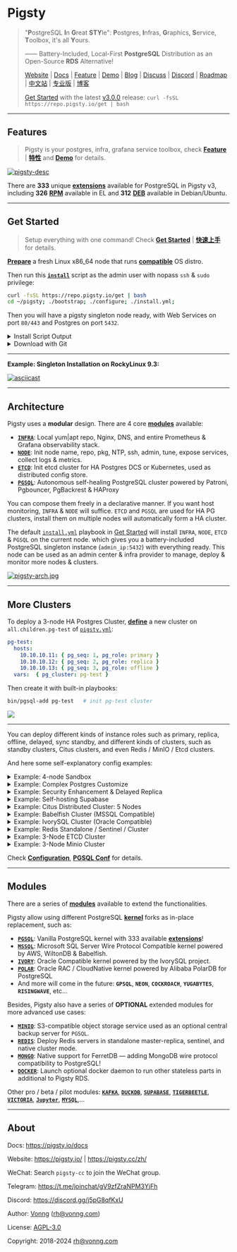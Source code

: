 # Pigsty

> "**P**ostgreSQL **I**n **G**reat **STY**le": **P**ostgres, **I**nfras, **G**raphics, **S**ervice, **T**oolbox, it's all **Y**ours.
>
> —— Battery-Included, Local-First **PostgreSQL** Distribution as an Open-Source **RDS** Alternative!
>
> [Website](https://pigsty.io/) | [Docs](https://pigsty.io/docs/) | [Feature](https://pigsty.io/docs/about/feature) | [Demo](https://demo.pigsty.cc) | [Blog](https://pigsty.io/blog) | [Discuss](https://github.com/Vonng/pigsty/discussions) | [Discord](https://discord.gg/j5pG8qfKxU) | [Roadmap](https://github.com/users/Vonng/projects/2/views/3) | [中文站](https://pigsty.cc/zh/) | [专业版](https://pigsty.cc/zh/docs/price/) | [博客](https://pigsty.cc/zh/blog)
>
> [Get Started](https://pigsty.io/docs/setup/install/) with the latest [v3.0.0](https://github.com/Vonng/pigsty/releases/tag/v3.0.0) release: `curl -fsSL https://repo.pigsty.io/get | bash`


----------------

## Features

> Pigsty is your postgres, infra, grafana service toolbox, check [**Feature**](https://pigsty.io/docs/about/feature/) | [**特性**](https://pigsty.io/zh/docs/about/feature/) and [**Demo**](https://demo.pigsty.cc) for details.

[![pigsty-desc](https://pigsty.io/img/pigsty/desc.png)](https://pigsty.io/)

There are **333** unique [**extensions**](https://pigsty.io/docs/pgext/list) available for PostgreSQL in Pigsty v3, including **326** [**RPM**](https://pigsty.io/docs/pgext/list/rpm/) available in EL and **312** [**DEB**](https://pigsty.io/docs/pgext/list/deb/) available in Debian/Ubuntu.


----------------

## Get Started

> Setup everything with one command! Check [**Get Started**](https://pigsty.io/docs/setup/install/) | [**快速上手**](https://pigsty.io/zh/docs/setup/install/) for details.

[**Prepare**](https://pigsty.io/docs/setup/prepare/) a fresh Linux x86_64 node that runs [**compatible**](https://pigsty.io/docs/reference/compatibility/) OS distro.

Then run this [**`install`**](https://github.com/pgsty/pkg/blob/main/get.io) script as the admin user with nopass `ssh` & `sudo` privilege:

```bash
curl -fsSL https://repo.pigsty.io/get | bash
cd ~/pigsty; ./bootstrap; ./configure; ./install.yml;
```

Then you will have a pigsty singleton node ready, with Web Services on port `80/443` and Postgres on port `5432`.

<details><summary>Install Script Output</summary><br>
 
```
$ curl -fsSL https://repo.pigsty.io/get | bash
[v3.0.0] ===========================================
$ curl -fsSL https://repo.pigsty.io/get | bash
[Site] https://pigsty.io
[Demo] https://demo.pigsty.cc
[Repo] https://github.com/Vonng/pigsty
[Docs] https://pigsty.io/docs/setup/install
[Download] ===========================================
[ OK ] version = v3.0.0 (from default)
curl -fSL https://repo.pigsty.io/src/pigsty-v3.0.0.tgz -o /tmp/pigsty-v3.0.0.tgz
######################################################################## 100.0%
[ OK ] md5sums = 6cefb4113a3ac8eb50f408f976771eb5  /tmp/pigsty-v3.0.0.tgz
[Install] ===========================================
[WARN] os user = root , it's recommended to install as a sudo-able admin
[ OK ] install = /root/pigsty, from /tmp/pigsty-v3.0.0.tgz
[TodoList] ===========================================
cd /root/pigsty
./bootstrap      # [OPTIONAL] install ansible & use offline package
./configure      # [OPTIONAL] preflight-check and config generation
./install.yml    # install pigsty modules according to your config.
[Complete] ===========================================
```

> HINT: To install a specific version, passing the version string as the first parameter:
>
> ```bash
> curl -fsSL https://repo.pigsty.io/get | bash -s v3.0.0
> ```

</details>


<details><summary>Download with Git</summary>

You can also download pigsty source with `git`, don't forget to check out a specific version tag, the `main` branch is for development.

```bash
git clone https://github.com/Vonng/pigsty; cd pigsty; git checkout v3.0.0
```

</details>


----------------

**Example: Singleton Installation on RockyLinux 9.3:** 

[![asciicast](https://asciinema.org/a/673459.svg)](https://asciinema.org/a/673459)



----------------

## Architecture

Pigsty uses a **modular** design. There are 4 core [**modules**](https://pigsty.io/docs/about/module/) available:

* [**`INFRA`**](https://pigsty.io/docs/infra/): Local yum|apt repo, Nginx, DNS, and entire Prometheus & Grafana observability stack.
* [**`NODE`**](https://pigsty.io/docs/node/):   Init node name, repo, pkg, NTP, ssh, admin, tune, expose services, collect logs & metrics.
* [**`ETCD`**](https://pigsty.io/docs/etcd/):   Init etcd cluster for HA Postgres DCS or Kubernetes, used as distributed config store.
* [**`PGSQL`**](https://pigsty.io/docs/pgsql/): Autonomous self-healing PostgreSQL cluster powered by Patroni, Pgbouncer, PgBackrest & HAProxy

You can compose them freely in a declarative manner. If you want host monitoring, `INFRA` & `NODE` will suffice.
`ETCD` and `PGSQL` are used for HA PG clusters, install them on multiple nodes will automatically form a HA cluster.

The default [`install.yml`](https://github.com/Vonng/pigsty/blob/main/install.yml) playbook in [Get Started](#get-started) will install `INFRA`, `NODE`, `ETCD` & `PGSQL` on the current node. 
which gives you a battery-included PostgreSQL singleton instance (`admin_ip:5432`) with everything ready.
This node can be used as an admin center & infra provider to manage, deploy & monitor more nodes & clusters.

[![pigsty-arch.jpg](https://pigsty.io/img/pigsty/arch.jpg)](https://pigsty.io/docs/concept/arch/)



----------------

## More Clusters

To deploy a 3-node HA Postgres Cluster, [**define**](https://github.com/Vonng/pigsty/blob/main/pigsty.yml#L53) a new cluster on `all.children.pg-test` of [`pigsty.yml`](https://github.com/Vonng/pigsty/blob/main/pigsty.yml):

```yaml 
pg-test:
  hosts:
    10.10.10.11: { pg_seq: 1, pg_role: primary }
    10.10.10.12: { pg_seq: 2, pg_role: replica }
    10.10.10.13: { pg_seq: 3, pg_role: offline }
  vars:  { pg_cluster: pg-test }
```

Then create it with built-in playbooks:

```bash
bin/pgsql-add pg-test   # init pg-test cluster 
```

[![](https://pigsty.io/img/pigsty/ha.png)](https://pigsty.io/docs/concept/ha/)


--------

You can deploy different kinds of instance roles such as primary, replica, offline, delayed, sync standby, and different kinds of clusters, such as standby clusters, Citus clusters, and even Redis / MinIO / Etcd clusters.

And here some self-explanatory config examples:


<details><summary>Example: 4-node Sandbox</summary><br>

The [`full.yml`](https://github.com/Vonng/pigsty/blob/main/conf/sandbox/full.yml) utilize 4 nodes to deploy two PostgreSQL clusters `pg-meta` and `pg-test`:

```yaml
pg-meta:
  hosts: { 10.10.10.10: { pg_seq: 1, pg_role: primary } }
  vars:
    pg_cluster: pg-meta
    pg_users:
      - {name: dbuser_meta     ,password: DBUser.Meta     ,pgbouncer: true ,roles: [dbrole_admin]    ,comment: pigsty admin user }
      - {name: dbuser_view     ,password: DBUser.Viewer   ,pgbouncer: true ,roles: [dbrole_readonly] ,comment: read-only viewer for meta database }
    pg_databases:
      - {name: meta ,baseline: cmdb.sql ,comment: pigsty meta database ,schemas: [pigsty]}
    pg_hba_rules:
      - {user: dbuser_view , db: all ,addr: infra ,auth: pwd ,title: 'allow grafana dashboard access cmdb from infra nodes'}
    pg_vip_enabled: true
    pg_vip_address: 10.10.10.2/24
    pg_vip_interface: eth1

# pgsql 3 node ha cluster: pg-test
pg-test:
  hosts:
    10.10.10.11: { pg_seq: 1, pg_role: primary }   # primary instance, leader of cluster
    10.10.10.12: { pg_seq: 2, pg_role: replica }   # replica instance, follower of leader
    10.10.10.13: { pg_seq: 3, pg_role: replica, pg_offline_query: true } # replica with offline access
  vars:
    pg_cluster: pg-test           # define pgsql cluster name
    pg_users:  [{ name: test , password: test , pgbouncer: true , roles: [ dbrole_admin ] }]
    pg_databases: [{ name: test }]
    pg_vip_enabled: true
    pg_vip_address: 10.10.10.3/24
    pg_vip_interface: eth1
```

</details>



<details><summary>Example: Complex Postgres Customize</summary><br>

This config file provides a detailed example of a complex PostgreSQL cluster `pg-meta` with multiple databases, users, and services definition:

```yaml
pg-meta:
  hosts: { 10.10.10.10: { pg_seq: 1, pg_role: primary , pg_offline_query: true } }
  vars:
    pg_cluster: pg-meta
    pg_databases:                       # define business databases on this cluster, array of database definition
      - name: meta                      # REQUIRED, `name` is the only mandatory field of a database definition
        baseline: cmdb.sql              # optional, database sql baseline path, (relative path among ansible search path, e.g files/)
        pgbouncer: true                 # optional, add this database to pgbouncer database list? true by default
        schemas: [pigsty]               # optional, additional schemas to be created, array of schema names
        extensions:                     # optional, additional extensions to be installed: array of `{name[,schema]}`
          - { name: postgis , schema: public }
          - { name: timescaledb }
        comment: pigsty meta database   # optional, comment string for this database
        owner: postgres                # optional, database owner, postgres by default
        template: template1            # optional, which template to use, template1 by default
        encoding: UTF8                 # optional, database encoding, UTF8 by default. (MUST same as template database)
        locale: C                      # optional, database locale, C by default.  (MUST same as template database)
        lc_collate: C                  # optional, database collate, C by default. (MUST same as template database)
        lc_ctype: C                    # optional, database ctype, C by default.   (MUST same as template database)
        tablespace: pg_default         # optional, default tablespace, 'pg_default' by default.
        allowconn: true                # optional, allow connection, true by default. false will disable connect at all
        revokeconn: false              # optional, revoke public connection privilege. false by default. (leave connect with grant option to owner)
        register_datasource: true      # optional, register this database to grafana datasources? true by default
        connlimit: -1                  # optional, database connection limit, default -1 disable limit
        pool_auth_user: dbuser_meta    # optional, all connection to this pgbouncer database will be authenticated by this user
        pool_mode: transaction         # optional, pgbouncer pool mode at database level, default transaction
        pool_size: 64                  # optional, pgbouncer pool size at database level, default 64
        pool_size_reserve: 32          # optional, pgbouncer pool size reserve at database level, default 32
        pool_size_min: 0               # optional, pgbouncer pool size min at database level, default 0
        pool_max_db_conn: 100          # optional, max database connections at database level, default 100
      - { name: grafana  ,owner: dbuser_grafana  ,revokeconn: true ,comment: grafana primary database }
      - { name: bytebase ,owner: dbuser_bytebase ,revokeconn: true ,comment: bytebase primary database }
      - { name: kong     ,owner: dbuser_kong     ,revokeconn: true ,comment: kong the api gateway database }
      - { name: gitea    ,owner: dbuser_gitea    ,revokeconn: true ,comment: gitea meta database }
      - { name: wiki     ,owner: dbuser_wiki     ,revokeconn: true ,comment: wiki meta database }
    pg_users:                           # define business users/roles on this cluster, array of user definition
      - name: dbuser_meta               # REQUIRED, `name` is the only mandatory field of a user definition
        password: DBUser.Meta           # optional, password, can be a scram-sha-256 hash string or plain text
        login: true                     # optional, can log in, true by default  (new biz ROLE should be false)
        superuser: false                # optional, is superuser? false by default
        createdb: false                 # optional, can create database? false by default
        createrole: false               # optional, can create role? false by default
        inherit: true                   # optional, can this role use inherited privileges? true by default
        replication: false              # optional, can this role do replication? false by default
        bypassrls: false                # optional, can this role bypass row level security? false by default
        pgbouncer: true                 # optional, add this user to pgbouncer user-list? false by default (production user should be true explicitly)
        connlimit: -1                   # optional, user connection limit, default -1 disable limit
        expire_in: 3650                 # optional, now + n days when this role is expired (OVERWRITE expire_at)
        expire_at: '2030-12-31'         # optional, YYYY-MM-DD 'timestamp' when this role is expired  (OVERWRITTEN by expire_in)
        comment: pigsty admin user      # optional, comment string for this user/role
        roles: [dbrole_admin]           # optional, belonged roles. default roles are: dbrole_{admin,readonly,readwrite,offline}
        parameters: {}                  # optional, role level parameters with `ALTER ROLE SET`
        pool_mode: transaction          # optional, pgbouncer pool mode at user level, transaction by default
        pool_connlimit: -1              # optional, max database connections at user level, default -1 disable limit
      - {name: dbuser_view     ,password: DBUser.Viewer   ,pgbouncer: true ,roles: [dbrole_readonly], comment: read-only viewer for meta database}
      - {name: dbuser_grafana  ,password: DBUser.Grafana  ,pgbouncer: true ,roles: [dbrole_admin]    ,comment: admin user for grafana database   }
      - {name: dbuser_bytebase ,password: DBUser.Bytebase ,pgbouncer: true ,roles: [dbrole_admin]    ,comment: admin user for bytebase database  }
      - {name: dbuser_kong     ,password: DBUser.Kong     ,pgbouncer: true ,roles: [dbrole_admin]    ,comment: admin user for kong api gateway   }
      - {name: dbuser_gitea    ,password: DBUser.Gitea    ,pgbouncer: true ,roles: [dbrole_admin]    ,comment: admin user for gitea service      }
      - {name: dbuser_wiki     ,password: DBUser.Wiki     ,pgbouncer: true ,roles: [dbrole_admin]    ,comment: admin user for wiki.js service    }
    pg_services:                        # extra services in addition to pg_default_services, array of service definition
      # standby service will route {ip|name}:5435 to sync replica's pgbouncer (5435->6432 standby)
      - name: standby                   # required, service name, the actual svc name will be prefixed with `pg_cluster`, e.g: pg-meta-standby
        port: 5435                      # required, service exposed port (work as kubernetes service node port mode)
        ip: "*"                         # optional, service bind ip address, `*` for all ip by default
        selector: "[]"                  # required, service member selector, use JMESPath to filter inventory
        dest: default                   # optional, destination port, default|postgres|pgbouncer|<port_number>, 'default' by default
        check: /sync                    # optional, health check url path, / by default
        backup: "[? pg_role == `primary`]"  # backup server selector
        maxconn: 3000                   # optional, max allowed front-end connection
        balance: roundrobin             # optional, haproxy load balance algorithm (roundrobin by default, other: leastconn)
        options: 'inter 3s fastinter 1s downinter 5s rise 3 fall 3 on-marked-down shutdown-sessions slowstart 30s maxconn 3000 maxqueue 128 weight 100'
    pg_hba_rules:
      - {user: dbuser_view , db: all ,addr: infra ,auth: pwd ,title: 'allow grafana dashboard access cmdb from infra nodes'}
    pg_vip_enabled: true
    pg_vip_address: 10.10.10.2/24
    pg_vip_interface: eth1
    node_crontab:  # make a full backup 1 am everyday
      - '00 01 * * * postgres /pg/bin/pg-backup full'

```

</details>



<details><summary>Example: Security Enhancement & Delayed Replica</summary><br>

The following [`conf/demo/security.yml`](https://github.com/Vonng/pigsty/blob/main/conf/demo/security.yml) provision a 3-node [security](https://pigsty.io/docs/setup/security/) enhanced postgres cluster `pg-meta` with a delayed replica `pg-meta-delay`:

```yaml
pg-meta:      # 3 instance postgres cluster `pg-meta`
  hosts:
    10.10.10.10: { pg_seq: 1, pg_role: primary }
    10.10.10.11: { pg_seq: 2, pg_role: replica }
    10.10.10.12: { pg_seq: 3, pg_role: replica , pg_offline_query: true }
  vars:
    pg_cluster: pg-meta
    pg_conf: crit.yml
    pg_users:
      - { name: dbuser_meta , password: DBUser.Meta   , pgbouncer: true , roles: [ dbrole_admin ] , comment: pigsty admin user }
      - { name: dbuser_view , password: DBUser.Viewer , pgbouncer: true , roles: [ dbrole_readonly ] , comment: read-only viewer for meta database }
    pg_databases:
      - {name: meta ,baseline: cmdb.sql ,comment: pigsty meta database ,schemas: [pigsty] ,extensions: [{name: postgis, schema: public}, {name: timescaledb}]}
    pg_default_service_dest: postgres
    pg_services:
      - { name: standby ,src_ip: "*" ,port: 5435 , dest: default ,selector: "[]" , backup: "[? pg_role == `primary`]" }
    pg_vip_enabled: true
    pg_vip_address: 10.10.10.2/24
    pg_vip_interface: eth1
    pg_listen: '${ip},${vip},${lo}'
    patroni_ssl_enabled: true
    pgbouncer_sslmode: require
    pgbackrest_method: minio
    pg_libs: 'timescaledb, $libdir/passwordcheck, pg_stat_statements, auto_explain' # add passwordcheck extension to enforce strong password
    pg_default_roles:                 # default roles and users in postgres cluster
      - { name: dbrole_readonly  ,login: false ,comment: role for global read-only access     }
      - { name: dbrole_offline   ,login: false ,comment: role for restricted read-only access }
      - { name: dbrole_readwrite ,login: false ,roles: [dbrole_readonly]               ,comment: role for global read-write access }
      - { name: dbrole_admin     ,login: false ,roles: [pg_monitor, dbrole_readwrite]  ,comment: role for object creation }
      - { name: postgres     ,superuser: true  ,expire_in: 7300                        ,comment: system superuser }
      - { name: replicator ,replication: true  ,expire_in: 7300 ,roles: [pg_monitor, dbrole_readonly]   ,comment: system replicator }
      - { name: dbuser_dba   ,superuser: true  ,expire_in: 7300 ,roles: [dbrole_admin]  ,pgbouncer: true ,pool_mode: session, pool_connlimit: 16 , comment: pgsql admin user }
      - { name: dbuser_monitor ,roles: [pg_monitor] ,expire_in: 7300 ,pgbouncer: true ,parameters: {log_min_duration_statement: 1000 } ,pool_mode: session ,pool_connlimit: 8 ,comment: pgsql monitor user }
    pg_default_hba_rules:             # postgres host-based auth rules by default
      - {user: '${dbsu}'    ,db: all         ,addr: local     ,auth: ident ,title: 'dbsu access via local os user ident'  }
      - {user: '${dbsu}'    ,db: replication ,addr: local     ,auth: ident ,title: 'dbsu replication from local os ident' }
      - {user: '${repl}'    ,db: replication ,addr: localhost ,auth: ssl   ,title: 'replicator replication from localhost'}
      - {user: '${repl}'    ,db: replication ,addr: intra     ,auth: ssl   ,title: 'replicator replication from intranet' }
      - {user: '${repl}'    ,db: postgres    ,addr: intra     ,auth: ssl   ,title: 'replicator postgres db from intranet' }
      - {user: '${monitor}' ,db: all         ,addr: localhost ,auth: pwd   ,title: 'monitor from localhost with password' }
      - {user: '${monitor}' ,db: all         ,addr: infra     ,auth: ssl   ,title: 'monitor from infra host with password'}
      - {user: '${admin}'   ,db: all         ,addr: infra     ,auth: ssl   ,title: 'admin @ infra nodes with pwd & ssl'   }
      - {user: '${admin}'   ,db: all         ,addr: world     ,auth: cert  ,title: 'admin @ everywhere with ssl & cert'   }
      - {user: '+dbrole_readonly',db: all    ,addr: localhost ,auth: ssl   ,title: 'pgbouncer read/write via local socket'}
      - {user: '+dbrole_readonly',db: all    ,addr: intra     ,auth: ssl   ,title: 'read/write biz user via password'     }
      - {user: '+dbrole_offline' ,db: all    ,addr: intra     ,auth: ssl   ,title: 'allow etl offline tasks from intranet'}
    pgb_default_hba_rules:            # pgbouncer host-based authentication rules
      - {user: '${dbsu}'    ,db: pgbouncer   ,addr: local     ,auth: peer  ,title: 'dbsu local admin access with os ident'}
      - {user: 'all'        ,db: all         ,addr: localhost ,auth: pwd   ,title: 'allow all user local access with pwd' }
      - {user: '${monitor}' ,db: pgbouncer   ,addr: intra     ,auth: ssl   ,title: 'monitor access via intranet with pwd' }
      - {user: '${monitor}' ,db: all         ,addr: world     ,auth: deny  ,title: 'reject all other monitor access addr' }
      - {user: '${admin}'   ,db: all         ,addr: intra     ,auth: ssl   ,title: 'admin access via intranet with pwd'   }
      - {user: '${admin}'   ,db: all         ,addr: world     ,auth: deny  ,title: 'reject all other admin access addr'   }
      - {user: 'all'        ,db: all         ,addr: intra     ,auth: ssl   ,title: 'allow all user intra access with pwd' }

# OPTIONAL delayed cluster for pg-meta
pg-meta-delay:                    # delayed instance for pg-meta (1 hour ago)
  hosts: { 10.10.10.13: { pg_seq: 1, pg_role: primary, pg_upstream: 10.10.10.10, pg_delay: 1h } }
  vars: { pg_cluster: pg-meta-delay }
```

</details>





<details><summary>Example: Self-hosting Supabase </summary><br>

The [`conf/dbms/supabase.yml`](https://github.com/Vonng/pigsty/blob/main/conf/dbms/supabase.yml) provision a PostgreSQL cluster for self-hosting [supabase](https://pigsty.io/docs/software/supabase/) as below:

```yaml
pg-meta:
  hosts: { 10.10.10.10: { pg_seq: 1, pg_role: primary } }
  vars:
    pg_cluster: pg-meta
    pg_users:
      # supabase roles: anon, authenticated, dashboard_user
      - { name: anon           ,login: false }
      - { name: authenticated  ,login: false }
      - { name: dashboard_user ,login: false ,replication: true ,createdb: true ,createrole: true }
      - { name: service_role   ,login: false ,bypassrls: true }
      # supabase users: please use the same password
      - { name: supabase_admin             ,password: 'DBUser.Supa' ,pgbouncer: true ,inherit: true   ,superuser: true ,replication: true ,createdb: true ,createrole: true ,bypassrls: true }
      - { name: authenticator              ,password: 'DBUser.Supa' ,pgbouncer: true ,inherit: false  ,roles: [ authenticated ,anon ,service_role ] }
      - { name: supabase_auth_admin        ,password: 'DBUser.Supa' ,pgbouncer: true ,inherit: false  ,createrole: true }
      - { name: supabase_storage_admin     ,password: 'DBUser.Supa' ,pgbouncer: true ,inherit: false  ,createrole: true ,roles: [ authenticated ,anon ,service_role ] }
      - { name: supabase_functions_admin   ,password: 'DBUser.Supa' ,pgbouncer: true ,inherit: false  ,createrole: true }
      - { name: supabase_replication_admin ,password: 'DBUser.Supa' ,replication: true }
      - { name: supabase_read_only_user    ,password: 'DBUser.Supa' ,bypassrls: true ,roles: [ pg_read_all_data ] }

    pg_databases:
      - { name: meta ,baseline: cmdb.sql ,comment: pigsty meta database ,schemas: [ pigsty ]} # the optional pigsty cmdb

      # the supabase database (pg_cron should be installed in this database after bootstrap)
      - name: supa
        baseline: supa.sql    # the init-scripts: https://github.com/supabase/postgres/tree/develop/migrations/db/init-scripts
        owner: supabase_admin
        comment: supabase postgres database
        schemas: [ extensions ,auth ,realtime ,storage ,graphql_public ,supabase_functions ,_analytics ,_realtime ]
        extensions:
          - { name: pgcrypto  ,schema: extensions  } # 1.3   : cryptographic functions
          - { name: pg_net    ,schema: extensions  } # 0.9.2 : async HTTP
          - { name: pgjwt     ,schema: extensions  } # 0.2.0 : json web token API for postgres
          - { name: uuid-ossp ,schema: extensions  } # 1.1   : generate universally unique identifiers (UUIDs)
          - { name: pgsodium        }                # 3.1.9 : pgsodium is a modern cryptography library for Postgres.
          - { name: supabase_vault  }                # 0.2.8 : Supabase Vault Extension
          - { name: pg_graphql      }                # 1.5.7 : pg_graphql: GraphQL support
          - { name: pg_jsonschema   }                # 0.3.1 : pg_jsonschema: Validate json schema
          - { name: wrappers        }                # 0.4.1 : wrappers: FDW collections
          - { name: http            }                # 1.6   : http: allows web page retrieval inside the database.
          - { name: pg_cron         }                # 1.6   : pg_cron: Job scheduler for PostgreSQL
    # supabase required extensions
    pg_libs: 'pg_net, pg_cron, pg_stat_statements, auto_explain'    # add pg_net to shared_preload_libraries
    pg_extensions:
      - wal2json pg_repack
      - supa-stack #pgvector pg_cron pgsodium pg_graphql pg_jsonschema wrappers pgjwt pgsql_http pg_net supautils index_advisor
    pg_parameters:
      cron.database_name: supa
      pgsodium.enable_event_trigger: off
    pg_hba_rules: # supabase hba rules, require access from docker network
      - { user: all ,db: supa ,addr: intra       ,auth: pwd ,title: 'allow supa database access from intranet'      }
      - { user: all ,db: supa ,addr: 172.0.0.0/8 ,auth: pwd ,title: 'allow supa database access from docker network'}
      - { user: all ,db: supa ,addr: all         ,auth: pwd ,title: 'allow supa database access from entire world'  }  # not safe!

```

</details>





<details><summary>Example: Citus Distributed Cluster: 5 Nodes</summary><br>

The [`conf/dbms/citus.yml`](https://github.com/Vonng/pigsty/blob/main/conf/dbms/citus.yml) provision a 5 node [citus](https://pigsty.io/docs/kernel/citus/) cluster as below:

```yaml
all:
  children:
    pg-citus0: # citus coordinator, pg_group = 0
      hosts: { 10.10.10.10: { pg_seq: 1, pg_role: primary } }
      vars: { pg_cluster: pg-citus0 , pg_group: 0 }
    pg-citus1: # citus data node 1
      hosts: { 10.10.10.11: { pg_seq: 1, pg_role: primary } }
      vars: { pg_cluster: pg-citus1 , pg_group: 1 }
    pg-citus2: # citus data node 2
      hosts: { 10.10.10.12: { pg_seq: 1, pg_role: primary } }
      vars: { pg_cluster: pg-citus2 , pg_group: 2 }
    pg-citus3: # citus data node 3, with an extra replica
      hosts:
        10.10.10.13: { pg_seq: 1, pg_role: primary }
        10.10.10.14: { pg_seq: 2, pg_role: replica }
      vars: { pg_cluster: pg-citus3 , pg_group: 3 }

  vars:                               # global parameters for all citus clusters
    pg_mode: citus                    # pgsql cluster mode: citus
    pg_shard: pg-citus                # citus shard name: pg-citus
    pg_primary_db: meta               # primary database used by citus
    pg_dbsu_password: DBUser.Postgres # all dbsu password access for citus cluster
    pg_libs: 'citus, timescaledb, pg_stat_statements, auto_explain' # citus will be added by patroni automatically
    pg_extensions:
      - postgis timescaledb pgvector_${ pg_version }* citus_${ pg_version }*
    pg_users: [ { name: dbuser_meta ,password: DBUser.Meta ,pgbouncer: true ,roles: [ dbrole_admin ] } ]
    pg_databases: [ { name: meta ,extensions: [ { name: citus }, { name: postgis }, { name: timescaledb } ] } ]
    pg_hba_rules:
      - { user: 'all' ,db: all  ,addr: 127.0.0.1/32 ,auth: ssl ,title: 'all user ssl access from localhost' }
      - { user: 'all' ,db: all  ,addr: intra        ,auth: ssl ,title: 'all user ssl access from intranet'  }
```

</details>




<details><summary>Example: Babelfish Cluster (MSSQL Compatible)</summary><br>

The [`conf/dbms/mssql.yml`](https://github.com/Vonng/pigsty/blob/main/conf/dbms/mssql.yml) Provision a Microsoft SQL Server compatible [`kernel`](https://pigsty.io/docs/kernel/babelfish/) WiltonDB & BabelfishPG extension:

```yaml
pg-test:
  hosts:
    10.10.10.11: { pg_seq: 1, pg_role: primary }
    10.10.10.12: { pg_seq: 2, pg_role: replica }
    10.10.10.13: { pg_seq: 3, pg_role: replica, pg_offline_query: true }
  vars:
    pg_cluster: pg-test
    pg_users:                           # create MSSQL superuser
      - {name: dbuser_mssql ,password: DBUser.MSSQL ,superuser: true, pgbouncer: true ,roles: [dbrole_admin], comment: superuser & owner for babelfish  }
    pg_primary_db: mssql                # use `mssql` as the primary sql server database
    pg_databases:
      - name: mssql
        baseline: mssql.sql             # init babelfish database & user
        extensions:
          - { name: uuid-ossp          }
          - { name: babelfishpg_common }
          - { name: babelfishpg_tsql   }
          - { name: babelfishpg_tds    }
          - { name: babelfishpg_money  }
          - { name: pg_hint_plan       }
          - { name: system_stats       }
          - { name: tds_fdw            }
        owner: dbuser_mssql
        parameters: { 'babelfishpg_tsql.migration_mode' : 'single-db' }
        comment: babelfish cluster, a MSSQL compatible pg cluster

    node_repo_modules: local,node,pgsql,mssql  # add local & mssql modules to node repo (Internet Required)
    pg_version: 15                     # The current WiltonDB major version is 15
    pg_packages:                       # install forked version of postgresql with babelfishpg support
      - wiltondb patroni pgbouncer pgbackrest pg_exporter pgbadger vip-manager
    pg_extensions: [ ]                 # do not install any vanilla postgresql extensions
    pg_mode: mssql                     # Microsoft SQL Server Compatible Mode
    pg_libs: 'babelfishpg_tds, pg_stat_statements, auto_explain' # add timescaledb to shared_preload_libraries
    pg_default_services: # route primary & replica service to mssql port 1433
      - { name: primary ,port: 5433 ,dest: 1433  ,check: /primary   ,selector: "[]" }
      - { name: replica ,port: 5434 ,dest: 1433  ,check: /read-only ,selector: "[]" , backup: "[? pg_role == `primary` || pg_role == `offline` ]" }
      - { name: default ,port: 5436 ,dest: postgres ,check: /primary   ,selector: "[]" }
      - { name: offline ,port: 5438 ,dest: postgres ,check: /replica   ,selector: "[? pg_role == `offline` || pg_offline_query ]" , backup: "[? pg_role == `replica` && !pg_offline_query]" }
```

</details>




<details><summary>Example: IvorySQL Cluster (Oracle Compatible)</summary><br>

The [`conf/dbms/ivory.yml`](https://github.com/Vonng/pigsty/blob/main/conf/dbms/mssql.yml) provides an Oracle compatible PostgreSQL [kernel](https://pigsty.io/docs/kernel/ivorysql/) (EL-only)

```yaml
pg-test:
  hosts:
    10.10.10.11: { pg_seq: 1, pg_role: primary }
    10.10.10.12: { pg_seq: 2, pg_role: replica }
    10.10.10.13: { pg_seq: 3, pg_role: replica, pg_offline_query: true }
  vars:
    pg_cluster: pg-test           # define pgsql cluster name
    pg_users:  [{ name: test , password: test , pgbouncer: true , roles: [ dbrole_admin ] }]
    pg_databases: [{ name: test }]
    pg_vip_enabled: true
    pg_vip_address: 10.10.10.3/24
    pg_vip_interface: eth1
    # IvorySQL specific settings
    node_repo_modules: local,node,pgsql,ivory  # add ivorysql upstream repo
    pg_mode: ivory                    # IvorySQL Oracle Compatible Mode
    pg_packages: [ 'ivorysql patroni pgbouncer pgbackrest pg_exporter pgbadger vip-manager' ]
    pg_libs: 'liboracle_parser, pg_stat_statements, auto_explain'
    pg_extensions: [ ]                # do not install any vanilla postgresql extensions
```

</details>



<details><summary>Example: Redis Standalone / Sentinel / Cluster</summary><br>

The [`redis.yml`](https://github.com/Vonng/pigsty/blob/main/conf/dbms/redis.yml) provision 3 [Redis](https://pigsty.io/docs/redis/) clusters in standalone, sentinel, and native cluster mode as below:

```yaml
redis-ms: # redis classic primary & replica
  hosts: { 10.10.10.10: { redis_node: 1 , redis_instances: { 6379: { }, 6380: { replica_of: '10.10.10.10 6379' } } } }
  vars: { redis_cluster: redis-ms ,redis_password: 'redis.ms' ,redis_max_memory: 64MB }

redis-meta: # redis sentinel x 3
  hosts: { 10.10.10.11: { redis_node: 1 , redis_instances: { 26379: { } ,26380: { } ,26381: { } } } }
  vars:
    redis_cluster: redis-meta
    redis_password: 'redis.meta'
    redis_mode: sentinel
    redis_max_memory: 16MB
    redis_sentinel_monitor: # primary list for redis sentinel, use cls as name, primary ip:port
      - { name: redis-ms, host: 10.10.10.10, port: 6379 ,password: redis.ms, quorum: 2 }

redis-test: # redis native cluster: 3m x 3s
  hosts:
    10.10.10.12: { redis_node: 1 ,redis_instances: { 6379: { } ,6380: { } ,6381: { } } }
    10.10.10.13: { redis_node: 2 ,redis_instances: { 6379: { } ,6380: { } ,6381: { } } }
  vars: { redis_cluster: redis-test ,redis_password: 'redis.test' ,redis_mode: cluster, redis_max_memory: 32MB }
```

</details>

<details><summary>Example: 3-Node ETCD Cluster</summary><br>

The following snippet provisions a 3-node [etcd](https://pigsty.io/docs/etcd/) cluster for HA Postgres DCS:

```yaml
etcd: # dcs service for postgres/patroni ha consensus
  hosts:  # 1 node for testing, 3 or 5 for production
    10.10.10.10: { etcd_seq: 1 }  # etcd_seq required
    10.10.10.11: { etcd_seq: 2 }  # assign from 1 ~ n
    10.10.10.12: { etcd_seq: 3 }  # odd number please
  vars: # cluster level parameter override roles/etcd
    etcd_cluster: etcd  # mark etcd cluster name etcd
    etcd_safeguard: false # safeguard against purging
    etcd_clean: true # purge etcd during init process
```

</details>

<details><summary>Example: 3-Node Minio Cluster</summary><br>

The following snippet [`minio.yml`](https://github.com/Vonng/pigsty/blob/main/conf/dbms/minio.yml) provisions an optional 3-node [Minio](https://pigsty.io/docs/minio/) cluster for S3-compatible object storage service:

```yaml
minio:
  hosts:
    10.10.10.10: { minio_seq: 1 }
    10.10.10.11: { minio_seq: 2 }
    10.10.10.12: { minio_seq: 3 }
  vars:
    minio_cluster: minio
    minio_data: '/data{1...2}'        # use two disk per node
    minio_node: '${minio_cluster}-${minio_seq}.pigsty' # minio node name pattern
    haproxy_services:
      - name: minio                     # [REQUIRED] service name, unique
        port: 9002                      # [REQUIRED] service port, unique
        options:
          - option httpchk
          - option http-keep-alive
          - http-check send meth OPTIONS uri /minio/health/live
          - http-check expect status 200
        servers:
          - { name: minio-1 ,ip: 10.10.10.10 , port: 9000 , options: 'check-ssl ca-file /etc/pki/ca.crt check port 9000' }
          - { name: minio-2 ,ip: 10.10.10.11 , port: 9000 , options: 'check-ssl ca-file /etc/pki/ca.crt check port 9000' }
          - { name: minio-3 ,ip: 10.10.10.12 , port: 9000 , options: 'check-ssl ca-file /etc/pki/ca.crt check port 9000' }
```

</details>

Check [**Configuration**](https://pigsty.io/docs/setup/config/), [**PGSQL Conf**](https://pigsty.io/docs/pgsql/config/) for details.


----------------

## Modules

There are a series of [**modules**](https://pigsty.io/docs/about/modules/) available to extend the functionalities.

Pigsty allow using different PostgreSQL [**kernel**](https://pigsty.io/docs/kernel/) forks as in-place replacement, such as:

- [**`PGSQL`**](https://pigsty.io/docs/pgsql): Vanilla PostgreSQL kernel with 333 available [**extensions**](https://pigsty.io/docs/pgext/list)!
- [**`MSSQL`**](https://pigsty.io/docs/kernel/babelfish/): Microsoft SQL Server Wire Protocol Compatible kernel powered by AWS, WiltonDB & Babelfish.
- [**`IVORY`**](https://pigsty.io/docs/kernel/ivorysql): Oracle Compatible kernel powered by the IvorySQL project.
- [**`POLAR`**](https://pigsty.io/docs/kernel/polardb/): Oracle RAC / CloudNative kernel powered by Alibaba PolarDB for PostgreSQL
- And more will come in the future: **`GPSQL`**, **`NEON`**, **`COCKROACH`**, **`YUGABYTES`**, **`RISINGWAVE`**, etc...

Besides, Pigsty also have a series of **OPTIONAL** extended modules for more advanced use cases:

- [**`MINIO`**](https://pigsty.io/docs/minio/): S3-compatible object storage service used as an optional central backup server for `PGSQL`.
- [**`REDIS`**](https://pigsty.io/docs/redis/): Deploy Redis servers in standalone master-replica, sentinel, and native cluster mode.
- [**`MONGO`**](https://pigsty.io/docs/mongo/): Native support for FerretDB — adding MongoDB wire protocol compatibility to PostgreSQL!
- [**`DOCKER`**](https://pigsty.io/docs/docker/): Launch optional docker daemon to run other stateless parts in additional to Pigsty RDS.

Other pro / beta / pilot modules: [**`KAFKA`**](https://pigsty.io/docs/pro/kafka/), [**`DUCKDB`**](https://pigsty.io/docs/pro/duckdb/), [**`SUPABASE`**](https://pigsty.io/docs/kernel/supabase/), [**`TIGERBEETLE`**](https://pigsty.io/docs/pro/tigerbeetle/), [**`VICTORIA`**](https://pigsty.io/docs/pro/victoria/), [**`Jupyter`**](https://pigsty.io/docs/pro/jupyter/), [**`MYSQL`**](https://pigsty.io/docs/pro/mysql/),...




----------------

## About

Docs: https://pigsty.io/docs

Website: https://pigsty.io/ | https://pigsty.cc/zh/

WeChat: Search `pigsty-cc` to join the WeChat group.

Telegram: https://t.me/joinchat/gV9zfZraNPM3YjFh

Discord: https://discord.gg/j5pG8qfKxU

Author: [Vonng](https://vonng.com/en) ([rh@vonng.com](mailto:rh@vonng.com))

License: [AGPL-3.0](LICENSE)

Copyright: 2018-2024 rh@vonng.com